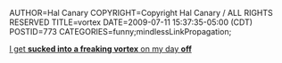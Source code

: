 AUTHOR=Hal Canary
COPYRIGHT=Copyright Hal Canary / ALL RIGHTS RESERVED
TITLE=vortex
DATE=2009-07-11 15:37:35-05:00 (CDT)
POSTID=773
CATEGORIES=funny;mindlessLinkPropagation;

[I get **sucked into a freaking vortex** on my day **off**](http://pbfcomics.com/?cid=PBF094-Freaking_Vortex.gif)
